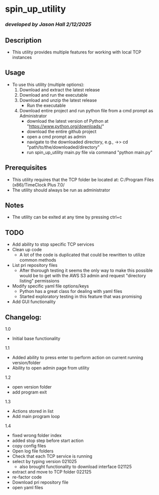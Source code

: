 # spin_up_utility  
### *developed by Jason Hall 2/12/2025*
   
## Description
- This utility provides multiple features for working with local TCP instances

## Usage
* To use this utility (multiple options):
  1. Download and extract the latest release
  2. Download and run the executable
  3. Download and unzip the latest release
      - Run the executable
  4. Download entire project and run python file from a cmd prompt as Administrator
      - download the latest version of Python at "https://www.python.org/downloads/"  
      - download the entire github project  
      - open a cmd prompt as admin  
      - navigate to the downloaded directory, e.g., ->> cd "path/to/the/downloaded/directory"  
      - run spin_up_utility main.py file via command "python main.py"

 
## Prerequisites
- This utility requires that the TCP folder be located at: C:/Program Files (x86)/TimeClock Plus 7.0/  
- The utility should always be run as administrator

## Notes
- The utility can be exited at any time by pressing ctrl+c  

## TODO
- Add ability to stop specific TCP services
- Clean up code
  - A lot of the code is duplicated that could be rewritten to utilize common methods
- List pri repository files
  - After thorough testing it seems the only way to make this possible would be to get with the AWS S3 admin and request "directory listing" permissions
- Modify specific yaml file options/keys
  - Python has a great class for dealing with yaml files
  - Started exploratory testing in this feature that was promising
- Add GUI functionality

## Changelog:  
1.0  
* Initial base functionality  

1.1  
* Added ability to press enter to perform action on current running version/folder  
* Ability to open admin page from utility  

1.2  
* open version folder  
* add program exit  

1.3  
* Actions stored in list  
* Add main program loop  

1.4  
* fixed wrong folder index  
* added stop step before start action   
* copy config files  
* Open log file folders  
* Check that each TCP service is running  
* select by typing version 021025  
  - also brought functionality to download interface 021125  
* extract and move to TCP folder 022125  
* re-factor code  
* Download pri repository file  
* open yaml files  
